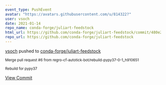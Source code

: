 ```yaml
---
event_type: PushEvent
avatar: "https://avatars.githubusercontent.com/u/814322?"
user: vsoch
date: 2021-01-14
repo_name: conda-forge/juliart-feedstock
html_url: https://github.com/conda-forge/juliart-feedstock/commit/480e2bbe8b5df92edf27e08571294e623cb1d18c
repo_url: https://github.com/conda-forge/juliart-feedstock
---
```


<a href='https://github.com/vsoch' target='_blank'>vsoch</a> pushed to <a href='https://github.com/conda-forge/juliart-feedstock' target='_blank'>conda-forge/juliart-feedstock</a>

<small>Merge pull request #6 from regro-cf-autotick-bot/rebuild-pypy37-0-1_h910651

Rebuild for pypy37</small>

<a href='https://github.com/conda-forge/juliart-feedstock/commit/480e2bbe8b5df92edf27e08571294e623cb1d18c' target='_blank'>View Commit</a>